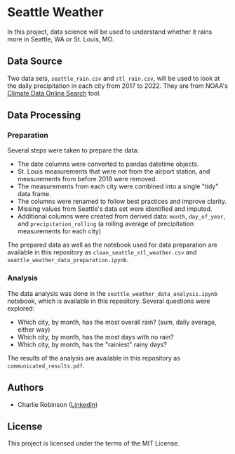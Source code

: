 # Seattle Weather

In this project, data science will be used to understand whether it rains more in Seattle, WA or St. Louis, MO.

## Data Source

Two data sets, `seattle_rain.csv` and `stl_rain.csv`, will be used to look at the daily precipitation in each city from 2017 to 2022. They are from NOAA's [Climate Data Online Search](https://www.ncei.noaa.gov/cdo-web/search?datasetid=GHCND) tool.

## Data Processing

### Preparation

Several steps were taken to prepare the data:
- The date columns were converted to pandas datetime objects.
- St. Louis measurements that were not from the airport station, and measurements from before 2018 were removed.
- The measurements from each city were combined into a single "tidy" data frame.
- The columns were renamed to follow best practices and improve clarity.
- Missing values from Seattle's data set were identified and imputed.
- Additional columns were created from derived data: `month`, `day_of_year`, and `precipitation_rolling` (a rolling average of precipitation measurements for each city)

The prepared data as well as the notebook used for data preparation are available in this repository as `clean_seattle_stl_weather.csv` and `seattle_weather_data_preparation.ipynb`.

### Analysis

The data analysis was done in the `seattle_weather_data_analysis.ipynb` notebook, which is available in this repository. Several questions were explored:
-  Which city, by month, has the most overall rain? (sum, daily average, either way)
-  Which city, by month, has the most days with no rain?
-  Which city, by month, has the "rainiest" rainy days?

The results of the analysis are available in this repository as `communicated_results.pdf`.

## Authors

- Charlie Robinson ([LinkedIn](https://www.linkedin.com/in/-charlierobinson/))

## License

This project is licensed under the terms of the MIT License.

